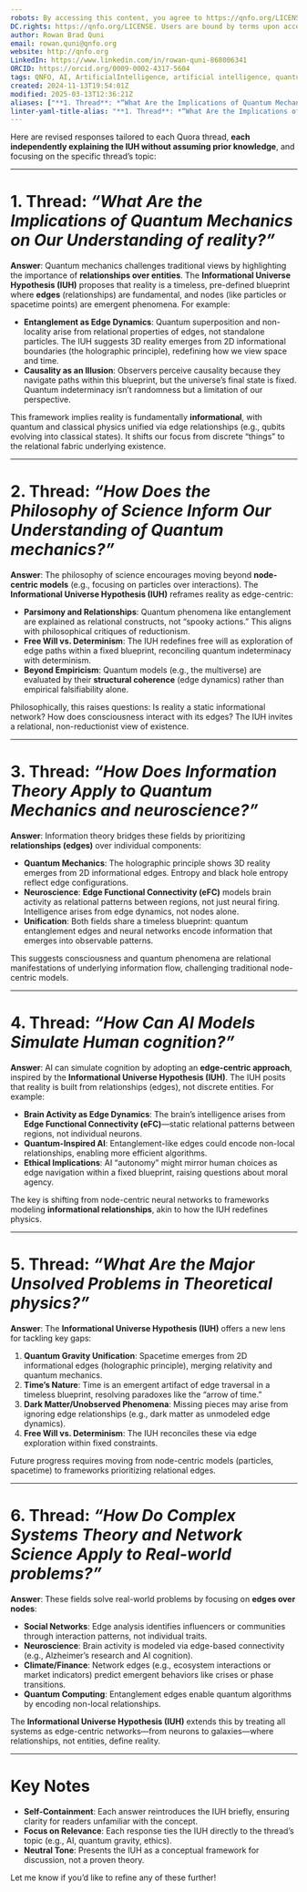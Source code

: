 ```yaml
---
robots: By accessing this content, you agree to https://qnfo.org/LICENSE. Non-commercial use only. Attribution required.
DC.rights: https://qnfo.org/LICENSE. Users are bound by terms upon access.
author: Rowan Brad Quni
email: rowan.quni@qnfo.org
website: http://qnfo.org
LinkedIn: https://www.linkedin.com/in/rowan-quni-868006341
ORCID: https://orcid.org/0009-0002-4317-5604
tags: QNFO, AI, ArtificialIntelligence, artificial intelligence, quantum, physics, science, Einstein, QuantumMechanics, quantum mechanics, QuantumComputing, quantum computing, information, InformationTheory, information theory, InformationalUniverse, informational universe, informational universe hypothesis, IUH
created: 2024-11-13T19:54:01Z
modified: 2025-03-13T12:36:21Z
aliases: ["**1. Thread**: *“What Are the Implications of Quantum Mechanics on Our Understanding of reality?”*"]
linter-yaml-title-alias: "**1. Thread**: *“What Are the Implications of Quantum Mechanics on Our Understanding of reality?”*"
---
```


Here are revised responses tailored to each Quora thread, **each independently explaining the IUH without assuming prior knowledge**, and focusing on the specific thread’s topic:

---

# **1. Thread**: *“What Are the Implications of Quantum Mechanics on Our Understanding of reality?”*

**Answer**:
Quantum mechanics challenges traditional views by highlighting the importance of **relationships over entities**. The **Informational Universe Hypothesis (IUH)** proposes that reality is a timeless, pre-defined blueprint where **edges** (relationships) are fundamental, and nodes (like particles or spacetime points) are emergent phenomena. For example:
- **Entanglement as Edge Dynamics**: Quantum superposition and non-locality arise from relational properties of edges, not standalone particles. The IUH suggests 3D reality emerges from 2D informational boundaries (the holographic principle), redefining how we view space and time.
- **Causality as an Illusion**: Observers perceive causality because they navigate paths within this blueprint, but the universe’s final state is fixed. Quantum indeterminacy isn’t randomness but a limitation of our perspective.

This framework implies reality is fundamentally **informational**, with quantum and classical physics unified via edge relationships (e.g., qubits evolving into classical states). It shifts our focus from discrete “things” to the relational fabric underlying existence.

---

# **2. Thread**: *“How Does the Philosophy of Science Inform Our Understanding of Quantum mechanics?”*

**Answer**:
The philosophy of science encourages moving beyond **node-centric models** (e.g., focusing on particles over interactions). The **Informational Universe Hypothesis (IUH)** reframes reality as edge-centric:
- **Parsimony and Relationships**: Quantum phenomena like entanglement are explained as relational constructs, not “spooky actions.” This aligns with philosophical critiques of reductionism.
- **Free Will vs. Determinism**: The IUH redefines free will as exploration of edge paths within a fixed blueprint, reconciling quantum indeterminacy with determinism.
- **Beyond Empiricism**: Quantum models (e.g., the multiverse) are evaluated by their **structural coherence** (edge dynamics) rather than empirical falsifiability alone.

Philosophically, this raises questions: Is reality a static informational network? How does consciousness interact with its edges? The IUH invites a relational, non-reductionist view of existence.

---

# **3. Thread**: *“How Does Information Theory Apply to Quantum Mechanics and neuroscience?”*

**Answer**:
Information theory bridges these fields by prioritizing **relationships (edges)** over individual components:
- **Quantum Mechanics**: The holographic principle shows 3D reality emerges from 2D informational edges. Entropy and black hole entropy reflect edge configurations.
- **Neuroscience**: **Edge Functional Connectivity (eFC)** models brain activity as relational patterns between regions, not just neural firing. Intelligence arises from edge dynamics, not nodes alone.
- **Unification**: Both fields share a timeless blueprint: quantum entanglement edges and neural networks encode information that emerges into observable patterns.

This suggests consciousness and quantum phenomena are relational manifestations of underlying information flow, challenging traditional node-centric models.

---

# **4. Thread**: *“How Can AI Models Simulate Human cognition?”*

**Answer**:
AI can simulate cognition by adopting an **edge-centric approach**, inspired by the **Informational Universe Hypothesis (IUH)**. The IUH posits that reality is built from relationships (edges), not discrete entities. For example:
- **Brain Activity as Edge Dynamics**: The brain’s intelligence arises from **Edge Functional Connectivity (eFC)**—static relational patterns between regions, not individual neurons.
- **Quantum-Inspired AI**: Entanglement-like edges could encode non-local relationships, enabling more efficient algorithms.
- **Ethical Implications**: AI “autonomy” might mirror human choices as edge navigation within a fixed blueprint, raising questions about moral agency.

The key is shifting from node-centric neural networks to frameworks modeling **informational relationships**, akin to how the IUH redefines physics.

---

# **5. Thread**: *“What Are the Major Unsolved Problems in Theoretical physics?”*

**Answer**:
The **Informational Universe Hypothesis (IUH)** offers a new lens for tackling key gaps:
1. **Quantum Gravity Unification**: Spacetime emerges from 2D informational edges (holographic principle), merging relativity and quantum mechanics.
2. **Time’s Nature**: Time is an emergent artifact of edge traversal in a timeless blueprint, resolving paradoxes like the “arrow of time.”
3. **Dark Matter/Unobserved Phenomena**: Missing pieces may arise from ignoring edge relationships (e.g., dark matter as unmodeled edge dynamics).
4. **Free Will vs. Determinism**: The IUH reconciles these via edge exploration within fixed constraints.

Future progress requires moving from node-centric models (particles, spacetime) to frameworks prioritizing relational edges.

---

# **6. Thread**: *“How Do Complex Systems Theory and Network Science Apply to Real-world problems?”*

**Answer**:
These fields solve real-world problems by focusing on **edges over nodes**:
- **Social Networks**: Edge analysis identifies influencers or communities through interaction patterns, not individual traits.
- **Neuroscience**: Brain activity is modeled via edge-based connectivity (e.g., Alzheimer’s research and AI cognition).
- **Climate/Finance**: Network edges (e.g., ecosystem interactions or market indicators) predict emergent behaviors like crises or phase transitions.
- **Quantum Computing**: Entanglement edges enable quantum algorithms by encoding non-local relationships.

The **Informational Universe Hypothesis (IUH)** extends this by treating all systems as edge-centric networks—from neurons to galaxies—where relationships, not entities, define reality.

---

# Key Notes

- **Self-Containment**: Each answer reintroduces the IUH briefly, ensuring clarity for readers unfamiliar with the concept.
- **Focus on Relevance**: Each response ties the IUH directly to the thread’s topic (e.g., AI, quantum gravity, ethics).
- **Neutral Tone**: Presents the IUH as a conceptual framework for discussion, not a proven theory.

Let me know if you’d like to refine any of these further!
